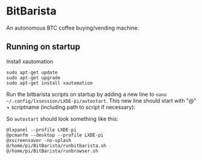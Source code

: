 # BitBarista
An autonomous BTC coffee buying/vending machine.

## Running on startup

Install xautomation

```
sudo apt-get update
sudo apt-get upgrade
sudo apt-get install xautomation
```


Run the bitbarista scripts on startup by adding a new line to `nano ~/.config/lxsession/LXDE-pi/autostart`. This new line should start with "@" + scriptname (including path to script if necessary): 

So `autostart` should look something like this:

```
@lxpanel --profile LXDE-pi
@pcmanfm --desktop --profile LXDE-pi
@xscreensaver -no-splash
@/home/pi/BitBarista/runbitbarista.sh
@/home/pi/BitBarista/runbrowser.sh
```
